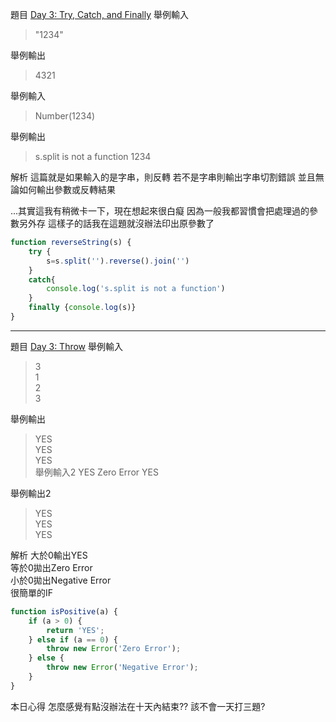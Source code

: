 題目
[Day 3: Try, Catch, and Finally](https://www.hackerrank.com/challenges/js10-try-catch-and-finally/problem)
舉例輸入
>"1234"

舉例輸出
>4321

舉例輸入
>Number(1234)

舉例輸出
>s.split is not a function
>1234

解析
這篇就是如果輸入的是字串，則反轉
若不是字串則輸出字串切割錯誤
並且無論如何輸出參數或反轉結果

...其實這我有稍微卡一下，現在想起來很白癡
因為一般我都習慣會把處理過的參數另外存
這樣子的話我在這題就沒辦法印出原參數了


```js
function reverseString(s) {
    try { 
        s=s.split('').reverse().join('')
    }
    catch{ 
        console.log('s.split is not a function')
    }
    finally {console.log(s)}
}
```

---

題目
[Day 3: Throw](https://www.hackerrank.com/challenges/js10-throw/problem)
舉例輸入
>3  
1  
2  
3  

舉例輸出
>YES  
YES  
YES  
舉例輸入2
>YES
Zero Error
YES

舉例輸出2
>YES  
YES  
YES  

解析
大於0輸出YES  
等於0拋出Zero Error  
小於0拋出Negative Error  
很簡單的IF  


```js
function isPositive(a) {
    if (a > 0) {
        return 'YES';
    } else if (a == 0) {
        throw new Error('Zero Error');
    } else {
        throw new Error('Negative Error');
    }
}
```

本日心得
怎麼感覺有點沒辦法在十天內結束??
該不會一天打三題?



